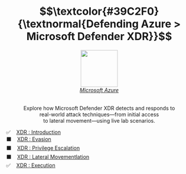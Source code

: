 <h1 align="center"> $$\textcolor{#39C2F0}{\textnormal{Defending Azure > Microsoft Defender XDR}}$$ </h1>

<h6 align="center"> <img width="100px" src="https://github.com/user-attachments/assets/63b62e0e-f64d-422d-97b3-9d351f3c70d4"/><br><a href="https://azure.microsoft.com/en-us/blog/a-fluent-new-look-for-the-azure-icon/">Microsoft Azure</a></h6>

<p align="center">Explore how Microsoft Defender XDR detects and responds to<br> real-world attack techniques—from initial access<br> to lateral movement—using live lab scenarios.</p>

✅ &nbsp;&nbsp; [XDR : Introduction](https://github.com/RosanaFSS/Azure-Defending/blob/3.Microsoft-Defender-XDR/1%20.%20Medium%20%F0%9F%94%97%20-%20XDR%20%3A%20Introduction.md)<br>
⬛ &nbsp;&nbsp; [XDR : Evasion](https://github.com/RosanaFSS/Azure-Defending/blob/3.Microsoft-Defender-XDR/2%20.%20Medium%20%F0%9F%94%97%20-%20XDR%20%3A%20Evasion.md)<br>
⬛ &nbsp;&nbsp; [XDR : Privilege Escalation](https://github.com/RosanaFSS/Azure-Defending/blob/3.Microsoft-Defender-XDR/3%20.%20Medium%20%F0%9F%94%97%20-%20XDR%20%3A%20Privilege%20Escalation.md)<br>
⬛ &nbsp;&nbsp; [XDR : Lateral Movementlation](https://github.com/RosanaFSS/Azure-Defending/blob/3.Microsoft-Defender-XDR/4%20.%20Medium%20%F0%9F%94%97%20-%20XDR%20%3A%20Lateral%20Movementlation.md)<br>
✅ &nbsp;&nbsp; [XDR : Execution](https://github.com/RosanaFSS/Azure-Defending/blob/3.Microsoft-Defender-XDR/5%20.%20Medium%20%F0%9F%94%97%20-%20XDR%20%3A%20Execution.md)<br>


